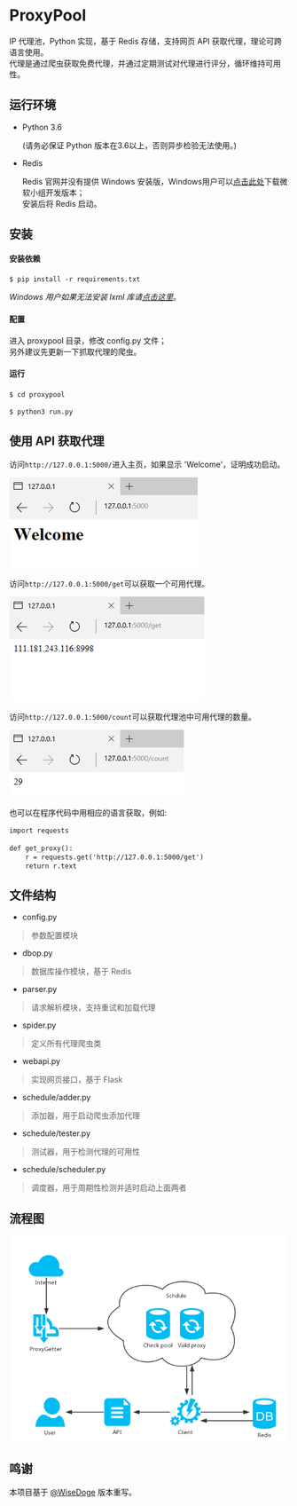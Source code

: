 # ProxyPool

IP 代理池，Python 实现，基于 Redis 存储，支持网页 API 获取代理，理论可跨语言使用。  
代理是通过爬虫获取免费代理，并通过定期测试对代理进行评分，循环维持可用性。

## 运行环境

* Python 3.6

  (请务必保证 Python 版本在3.6以上，否则异步检验无法使用。)

* Redis 

  Redis 官网并没有提供 Windows 安装版，Windows用户可以[点击此处](https://github.com/MicrosoftArchive/redis/releases)下载微软小组开发版本；  
  安装后将 Redis 启动。

## 安装

#### 安装依赖

`$ pip install -r requirements.txt`

*Windows 用户如果无法安装 lxml 库请[点击这里](http://www.lfd.uci.edu/~gohlke/pythonlibs/)*。
#### 配置

进入 proxypool 目录，修改 config.py 文件；  
另外建议先更新一下抓取代理的爬虫。

#### 运行

`$ cd proxypool`

`$ python3 run.py `

## 使用 API 获取代理

访问`http://127.0.0.1:5000/`进入主页，如果显示 'Welcome'，证明成功启动。

![pic](docs/1.png)

访问`http://127.0.0.1:5000/get`可以获取一个可用代理。  

![pic](docs/3.png)

访问`http://127.0.0.1:5000/count`可以获取代理池中可用代理的数量。  

![pic](docs/2.png)

也可以在程序代码中用相应的语言获取，例如:

```
import requests

def get_proxy():
    r = requests.get('http://127.0.0.1:5000/get')
    return r.text
```
## 文件结构
* config.py
> 参数配置模块

* dbop.py
>数据库操作模块，基于 Redis

* parser.py
> 请求解析模块，支持重试和加载代理

* spider.py
> 定义所有代理爬虫类

* webapi.py
> 实现网页接口，基于 Flask

* schedule/adder.py
> 添加器，用于启动爬虫添加代理

* schedule/tester.py
> 测试器，用于检测代理的可用性

* schedule/scheduler.py
> 调度器，用于周期性检测并适时启动上面两者

## 流程图
![picture](docs/4.png)


## 鸣谢
本项目基于 [@WiseDoge][1] 版本重写。


  [1]: https://github.com/WiseDoge/ProxyPool